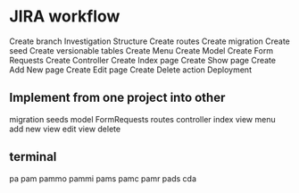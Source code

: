 # JIRA workflow
Create branch
Investigation
Structure
Create routes
Create migration
Create seed
Create versionable tables
Create Menu
Create Model
Create Form Requests
Create Controller
Create Index page
Create Show page
Create Add New page
Create Edit page
Create Delete action
Deployment

## Implement from one project into other
migration
seeds
model
FormRequests
routes
controller
index view
menu
add new view
edit view
delete

## terminal
pa
pam
pammo
pammi
pams
pamc
pamr
pads
cda
